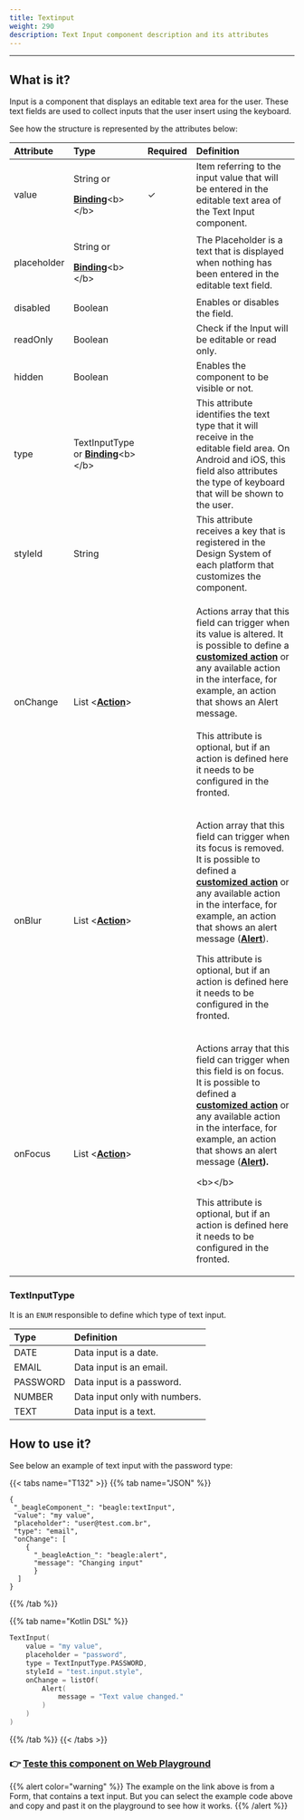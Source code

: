 ```yaml
---
title: Textinput
weight: 290
description: Text Input component description and its attributes
---
```


---

## What is it? 

Input is a component that displays an editable text area for the user. These text fields are used to collect inputs that the user insert using the keyboard. 

See how the structure is represented by the attributes below:

<table>
  <thead>
    <tr>
      <th style="text-align:left"><b>Attribute</b>
      </th>
      <th style="text-align:left"><b>Type</b>
      </th>
      <th style="text-align:left">Required</th>
      <th style="text-align:left"><b>Definition</b>
      </th>
    </tr>
  </thead>
  <tbody>
    <tr>
      <td style="text-align:left">value</td>
      <td style="text-align:left">
        <p>String or</p>
        <p><a href="https://docs.usebeagle.io/v/v1.0-en/api/context#bindings"><b>Binding</b></a>&lt;b&gt;&lt;/b&gt;</p>
      </td>
      <td style="text-align:left">&#x2713;</td>
      <td style="text-align:left">Item referring to the input value that will be entered in the editable
        text area of the Text Input component.</td>
    </tr>
    <tr>
      <td style="text-align:left">placeholder</td>
      <td style="text-align:left">
        <p>String or</p>
        <p><a href="https://docs.usebeagle.io/v/v1.0-en/api/context#bindings"><b>Binding</b></a>&lt;b&gt;&lt;/b&gt;</p>
      </td>
      <td style="text-align:left"></td>
      <td style="text-align:left">The Placeholder is a text that is displayed when nothing has been entered
        in the editable text field.</td>
    </tr>
    <tr>
      <td style="text-align:left">disabled</td>
      <td style="text-align:left">Boolean</td>
      <td style="text-align:left"></td>
      <td style="text-align:left">Enables or disables the field.</td>
    </tr>
    <tr>
      <td style="text-align:left">readOnly</td>
      <td style="text-align:left">Boolean</td>
      <td style="text-align:left"></td>
      <td style="text-align:left">Check if the Input will be editable or read only.</td>
    </tr>
    <tr>
      <td style="text-align:left">hidden</td>
      <td style="text-align:left">Boolean</td>
      <td style="text-align:left"></td>
      <td style="text-align:left">Enables the component to be visible or not.</td>
    </tr>
    <tr>
      <td style="text-align:left">type</td>
      <td style="text-align:left">TextInputType or <a href="../../context.md#bindings"><b>Binding</b></a>&lt;b&gt;&lt;/b&gt;</td>
      <td
      style="text-align:left"></td>
        <td style="text-align:left">This attribute identifies the text type that it will receive in the editable
          field area. On Android and iOS, this field also attributes the type of
          keyboard that will be shown to the user.</td>
    </tr>
    <tr>
      <td style="text-align:left">styleId</td>
      <td style="text-align:left">String</td>
      <td style="text-align:left"></td>
      <td style="text-align:left">This attribute receives a key that is registered in the Design System
        of each platform that customizes the component.</td>
    </tr>
    <tr>
      <td style="text-align:left">onChange</td>
      <td style="text-align:left">List &lt;<a href="../../actions/"><b>Action</b></a>&gt;</td>
      <td style="text-align:left"></td>
      <td style="text-align:left">
        <p>Actions array that this field can trigger when its value is altered. It
          is possible to define a <a href="https://docs.usebeagle.io/v/v1.0-en/resources/customization/beagle-para-web/customized-actions"><b>customized action</b></a><b> </b>or
          any available action in the interface, for example, an action that shows
          an Alert message. <b><br /><br /></b>This attribute is optional, but if
          an action is defined here it needs to be configured in the fronted.</p>
        <p></p>
      </td>
    </tr>
    <tr>
      <td style="text-align:left">onBlur</td>
      <td style="text-align:left">List &lt;<a href="https://docs.usebeagle.io/v/v1.0-en/api/actions"><b>Action</b></a>&gt;</td>
      <td
      style="text-align:left"></td>
        <td style="text-align:left">
          <p>Action array that this field can trigger when its focus is removed. It
            is possible to defined a <a href="https://docs.usebeagle.io/v/v1.0-en/resources/customization/beagle-para-web/customized-actions"><b>customized action</b></a><b> </b>or
            any available action in the interface, for example, an action that shows
            an alert message (<a href="../../actions/alert.md"><b>Alert</b></a>).</p>
          <p></p>
          <p>This attribute is optional, but if an action is defined here it needs
            to be configured in the fronted.</p>
        </td>
    </tr>
    <tr>
      <td style="text-align:left">onFocus</td>
      <td style="text-align:left">List &lt;<a href="https://docs.usebeagle.io/v/v1.0-en/api/actions"><b>Action</b></a>&gt;</td>
      <td
      style="text-align:left"></td>
        <td style="text-align:left">
          <p>Actions array that this field can trigger when this field is on focus.
            It is possible to defined a <a href="https://docs.usebeagle.io/v/v1.0-en/resources/customization/beagle-para-web/customized-actions"><b>customized action</b></a><b> </b>or
            any available action in the interface, for example, an action that shows
            an alert message (<a href="../../actions/alert.md"><b>Alert</b></a><b>). </b>
          </p>
          <p>&lt;b&gt;&lt;/b&gt;</p>
          <p>This attribute is optional, but if an action is defined here it needs
            to be configured in the fronted.</p>
        </td>
    </tr>
  </tbody>
</table>

### TextInputType

It is an `ENUM` responsible to define which type of text input. 

| Type | Definition |
| :--- | :--- |
| DATE | Data input is a date.  |
| EMAIL | Data input is an email.  |
| PASSWORD | Data input is a password.  |
| NUMBER | Data input only with numbers. |
| TEXT | Data input is a text. |

## How to use it? 

See below an example of text input with the password type: 

{{< tabs name="T132" >}}
{{% tab name="JSON" %}}
```text
{
 "_beagleComponent_": "beagle:textInput",
 "value": "my value",
 "placeholder": "user@test.com.br",
 "type": "email",
 "onChange": [
    {
      "_beagleAction_": "beagle:alert",
      "message": "Changing input"
      }
  ]
}
```
{{% /tab %}}

{{% tab name="Kotlin DSL" %}}
```kotlin
TextInput(
    value = "my value", 
    placeholder = "password", 
    type = TextInputType.PASSWORD, 
    styleId = "test.input.style",
    onChange = listOf(
        Alert(
            message = "Text value changed."
        )
    )
)
```
{{% /tab %}}
{{< /tabs >}}

### 👉 [Teste this component on Web Playground](https://beagle-playground.netlify.app/#/demo/default-components/simpleform.json)

{{% alert color="warning" %}}
The example on the link above is from a Form, that contains a text input. But you can select the example code above and copy and past it on the playground to see how it works.
{{% /alert %}}
